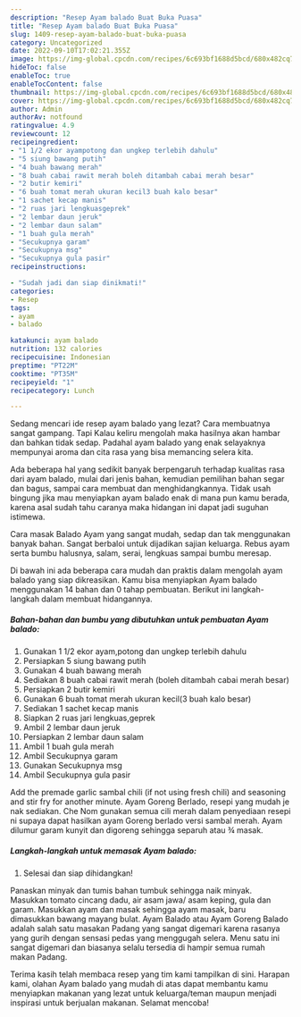 ```yaml
---
description: "Resep Ayam balado Buat Buka Puasa"
title: "Resep Ayam balado Buat Buka Puasa"
slug: 1409-resep-ayam-balado-buat-buka-puasa
category: Uncategorized
date: 2022-09-10T17:02:21.355Z
image: https://img-global.cpcdn.com/recipes/6c693bf1688d5bcd/680x482cq70/ayam-balado-foto-resep-utama.jpg
hideToc: false
enableToc: true
enableTocContent: false
thumbnail: https://img-global.cpcdn.com/recipes/6c693bf1688d5bcd/680x482cq70/ayam-balado-foto-resep-utama.jpg
cover: https://img-global.cpcdn.com/recipes/6c693bf1688d5bcd/680x482cq70/ayam-balado-foto-resep-utama.jpg
author: Admin
authorAv: notfound
ratingvalue: 4.9
reviewcount: 12
recipeingredient:
- "1 1/2 ekor ayampotong dan ungkep terlebih dahulu"
- "5 siung bawang putih"
- "4 buah bawang merah"
- "8 buah cabai rawit merah boleh ditambah cabai merah besar"
- "2 butir kemiri"
- "6 buah tomat merah ukuran kecil3 buah kalo besar"
- "1 sachet kecap manis"
- "2 ruas jari lengkuasgeprek"
- "2 lembar daun jeruk"
- "2 lembar daun salam"
- "1 buah gula merah"
- "Secukupnya garam"
- "Secukupnya msg"
- "Secukupnya gula pasir"
recipeinstructions:

- "Sudah jadi dan siap dinikmati!"
categories:
- Resep
tags:
- ayam
- balado

katakunci: ayam balado 
nutrition: 132 calories
recipecuisine: Indonesian
preptime: "PT22M"
cooktime: "PT35M"
recipeyield: "1"
recipecategory: Lunch

---
```



Sedang mencari ide resep ayam balado yang lezat? Cara membuatnya sangat gampang. Tapi Kalau keliru mengolah maka hasilnya akan hambar dan bahkan tidak sedap. Padahal ayam balado yang enak selayaknya mempunyai aroma dan cita rasa yang bisa memancing selera kita.


Ada beberapa hal yang sedikit banyak berpengaruh terhadap kualitas rasa dari ayam balado, mulai dari jenis bahan, kemudian pemilihan bahan segar dan bagus, sampai cara membuat dan menghidangkannya. Tidak usah bingung jika mau menyiapkan ayam balado enak di mana pun kamu berada, karena asal sudah tahu caranya maka hidangan ini dapat jadi suguhan istimewa.

Cara masak Balado Ayam yang sangat mudah, sedap dan tak menggunakan banyak bahan. Sangat berbaloi untuk dijadikan sajian keluarga. Rebus ayam serta bumbu halusnya, salam, serai, lengkuas sampai bumbu meresap.


Di bawah ini ada beberapa cara mudah dan praktis dalam mengolah ayam balado yang siap dikreasikan. Kamu bisa menyiapkan Ayam balado menggunakan 14 bahan dan 0 tahap pembuatan. Berikut ini langkah-langkah dalam membuat hidangannya.

<!--inarticleads1-->

##### Bahan-bahan dan bumbu yang dibutuhkan untuk pembuatan Ayam balado:

1. Gunakan 1 1/2 ekor ayam,potong dan ungkep terlebih dahulu
1. Persiapkan 5 siung bawang putih
1. Gunakan 4 buah bawang merah
1. Sediakan 8 buah cabai rawit merah (boleh ditambah cabai merah besar)
1. Persiapkan 2 butir kemiri
1. Gunakan 6 buah tomat merah ukuran kecil(3 buah kalo besar)
1. Sediakan 1 sachet kecap manis
1. Siapkan 2 ruas jari lengkuas,geprek
1. Ambil 2 lembar daun jeruk
1. Persiapkan 2 lembar daun salam
1. Ambil 1 buah gula merah
1. Ambil Secukupnya garam
1. Gunakan Secukupnya msg
1. Ambil Secukupnya gula pasir


Add the premade garlic sambal chili (if not using fresh chili) and seasoning and stir fry for another minute. Ayam Goreng Berlado, resepi yang mudah je nak sediakan. Che Nom gunakan semua cili merah dalam penyediaan resepi ni supaya dapat hasilkan ayam Goreng berlado versi sambal merah. Ayam dilumur garam kunyit dan digoreng sehingga separuh atau ¾ masak. 

<!--inarticleads2-->

##### Langkah-langkah untuk memasak Ayam balado:


1. Selesai dan siap dihidangkan!

Panaskan minyak dan tumis bahan tumbuk sehingga naik minyak. Masukkan tomato cincang dadu, air asam jawa/ asam keping, gula dan garam. Masukkan ayam dan masak sehingga ayam masak, baru dimasukkan bawang mayang bulat. Ayam Balado atau Ayam Goreng Balado adalah salah satu masakan Padang yang sangat digemari karena rasanya yang gurih dengan sensasi pedas yang menggugah selera. Menu satu ini sangat digemari dan biasanya selalu tersedia di hampir semua rumah makan Padang. 

Terima kasih telah membaca resep yang tim kami tampilkan di sini. Harapan kami, olahan Ayam balado yang mudah di atas dapat membantu kamu menyiapkan makanan yang lezat untuk keluarga/teman maupun menjadi inspirasi untuk berjualan makanan. Selamat mencoba!
